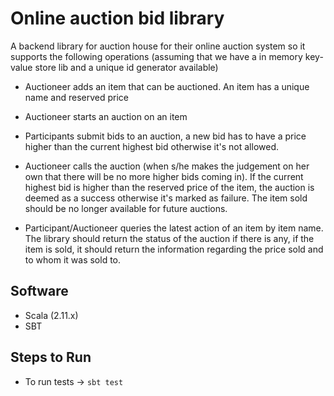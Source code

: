 # Online auction bid library #

A backend library for auction house for their online auction system so it supports the following operations (assuming that we have a in memory key-value store lib and a unique id generator available)
 
* Auctioneer adds an item that can be auctioned. An item has a unique name and reserved price
 
* Auctioneer starts an auction on an item
 
* Participants submit bids to an auction, a new bid has to have a price higher than the current highest bid otherwise it's not allowed.
 
* Auctioneer calls the auction (when s/he makes the judgement on her own that there will be no more higher bids coming in). If the current highest bid is higher than the reserved price of the item, the auction is deemed as a success otherwise it's marked as failure. The item sold should be no longer available for future auctions.
 
* Participant/Auctioneer queries the latest action of an item by item name. The library should return the status of the auction if there is any, if the item is sold, it should return the information regarding the price sold and to whom it was sold to.

Software
--------
- Scala (2.11.x)
- SBT 

Steps to Run
------------
- To run tests -> `sbt test`